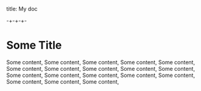
title: My doc

-+-+-+-

# Some Title

Some content, Some content, Some content, Some content, Some content, Some content, 
Some content, Some content, Some content, Some content, Some content, Some content, 
Some content, Some content, Some content, Some content, Some content, Some content, 
